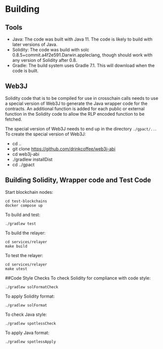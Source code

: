 # Building
## Tools

* Java: The code was built with Java 11. The code is likely to build with later versions of Java.
* Solidity:  The code was build with solc 0.8.5+commit.a4f2e591.Darwin.appleclang, though should work with any 
version of Solidity after 0.8.
* Gradle: The build system uses Gradle 7.1. This will download when the code is built.

## Web3J
Solidity code that is to be compiled for use in crosschain calls needs to use
a special version of Web3J to generate the Java wrapper code for the contracts. 
An additional function is added for each public or external function in the Solidity
code to allow the RLP encoded function to be fetched.  

The special version of Web3J needs to end up in the directory `./gpact/..`. To create the special version of Web3J:
* cd ..
* git clone https://github.com/drinkcoffee/web3j-abi
* cd web3j-abi
* ./gradlew installDist
* cd ../gpact

## Building Solidity, Wrapper code and Test Code
Start blockchain nodes:
```$xslt
cd test-blockchains
docker compose up
```

To build and test:
```$xslt
./gradlew test
```

To build the relayer:
```$xslt
cd services/relayer
make build
```

To test the relayer:
```$xslt
cd services/relayer
make utest
```

##Code Style Checks
To check Solidity for compliance with code style:
```$xslt
./gradlew solFormatCheck
```

To apply Solidity format:
```$xslt
./gradlew solFormat
```

To check Java style:
```$xslt
./gradlew spotlessCheck
```

To apply Java format:
```$xslt
./gradlew spotlessApply
```


